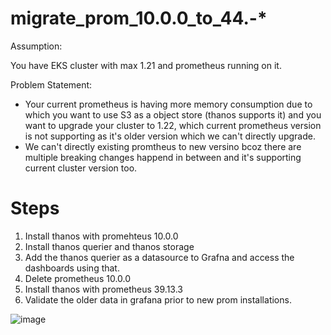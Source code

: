 # migrate_prom_10.0.0_to_44.-*

Assumption:

You have EKS cluster with max 1.21 and prometheus running on it.

Problem Statement:
- Your current prometheus is having more memory consumption due to which you want to use S3 as a object store (thanos supports it) and you want to upgrade your cluster to 1.22, which current prometheus version is not supporting as it's older version which we can't directly upgrade.
- We can't directly existing promtheus to new versino bcoz there are multiple breaking changes happend in between and it's supporting current cluster version too.

Steps
=====
1. Install thanos with promehteus 10.0.0
2. Install thanos querier and thanos storage
3. Add the thanos querier as a datasource to Grafna and access the dashboards using that.
4. Delete prometheus 10.0.0
5. Install thanos with prometheus 39.13.3
6. Validate the older data in grafana prior to new prom installations.



![image](https://user-images.githubusercontent.com/74225291/216829638-776e1836-f083-4e7f-a6e1-d79fee8fa33e.png)

